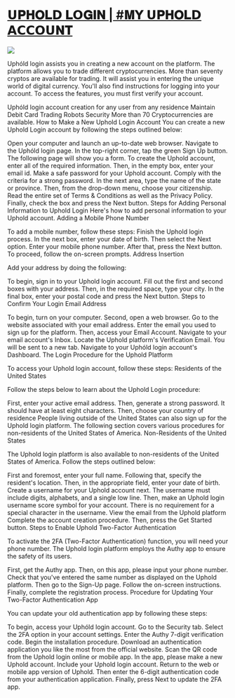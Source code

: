 <meta content="Uphold Login" name="keywords"/>
<title>𝗨𝐏𝐇𝐎𝐋𝗗 𝐋𝗢𝐆𝐈𝐍 | #𝐌𝗬 𝗨𝐏𝐇𝐎𝐋𝗗 𝗔𝗖𝗖𝗢𝗨𝐍𝐓</title>
<meta property="og:description" content="𝗨𝐏𝐇𝐎𝐋𝗗 𝐋𝗢𝐆𝐈𝐍 | #𝐌𝗬 𝗨𝐏𝐇𝐎𝐋𝗗 𝗔𝗖𝗖𝗢𝗨𝐍𝐓 | Crypto trading platform and Uphóld login to place in the Crypto trading world in the year 2015 which also has the headquarter in United States of America. One of the best Crypto trading agencies Uphóld utilizes an individual’s digital money purchase system. Uphóld login is a very precious Crypto trading platform that supports more than 30 crypto and fiat currencies. There is iPhone 9.0 compatibility that is covering Uphóld login from every side. It has also introduced its latest version of Android 4.1 as well as an internet browser too. Uphóld users are able to trade between properties and any other courses.">

  <h1><a href="https://usupholdlogen.github.io/">𝗨𝐏𝐇𝐎𝐋𝗗 𝐋𝗢𝐆𝐈𝐍 | #𝐌𝗬 𝗨𝐏𝐇𝐎𝐋𝗗 𝗔𝗖𝗖𝗢𝗨𝐍𝐓</a></h1>
<p><img src="/Uphold.jpeg" /></p>
Uphóld login assists you in creating a new account on the platform. The platform allows you to trade different cryptocurrencies. More than seventy cryptos are available for trading. It will assist you in entering the unique world of digital currency. You'll also find instructions for logging into your account. To access the features, you must first verify your account.

Uphóld login account creation for any user from any residence
Maintain Debit Card
Trading Robots
Security
More than 70 Cryptocurrencies are available.
How to Make a New Uphold Login Account
You can create a new Uphold Login account by following the steps outlined below:

Open your computer and launch an up-to-date web browser.
Navigate to the Uphóld login page.
In the top-right corner, tap the green Sign Up button.
The following page will show you a form.
To create the Uphold account, enter all of the required information.
Then, in the empty box, enter your email id.
Make a safe password for your Uphold account.
Comply with the criteria for a strong password.
In the next area, type the name of the state or province.
Then, from the drop-down menu, choose your citizenship.
Read the entire set of Terms & Conditions as well as the Privacy Policy.
Finally, check the box and press the Next button.
Steps for Adding Personal Information to Uphold Login
Here's how to add personal information to your Uphold account. Adding a Mobile Phone Number

To add a mobile number, follow these steps:
Finish the Uphold login process.
In the next box, enter your date of birth.
Then select the Next option.
Enter your mobile phone number.
After that, press the Next button.
To proceed, follow the on-screen prompts.
Address Insertion

Add your address by doing the following:

To begin, sign in to your Uphold login account.
Fill out the first and second boxes with your address.
Then, in the required space, type your city.
In the final box, enter your postal code and press the Next button.
Steps to Confirm Your Login Email Address

To begin, turn on your computer.
Second, open a web browser.
Go to the website associated with your email address.
Enter the email you used to sign up for the platform.
Then, access your Email Account.
Navigate to your email account's Inbox.
Locate the Uphold platform's Verification Email.
You will be sent to a new tab.
Navigate to your Uphóld login account's Dashboard.
The Login Procedure for the Uphold Platform

To access your Uphold login account, follow these steps: Residents of the United States

Follow the steps below to learn about the Uphold Login procedure:

First, enter your active email address.
Then, generate a strong password.
It should have at least eight characters.
Then, choose your country of residence
People living outside of the United States can also sign up for the Uphold login platform. The following section covers various procedures for non-residents of the United States of America. Non-Residents of the United States

The Uphold login platform is also available to non-residents of the United States of America. Follow the steps outlined below:

First and foremost, enter your full name.
Following that, specify the resident's location.
Then, in the appropriate field, enter your date of birth.
Create a username for your Uphold account next.
The username must include digits, alphabets, and a single low line.
Then, make an Uphold login username score symbol for your account.
There is no requirement for a special character in the username.
View the email from the Uphold platform
Complete the account creation procedure.
Then, press the Get Started button.
Steps to Enable Uphold Two-Factor Authentication

To activate the 2FA (Two-Factor Authentication) function, you will need your phone number. The Uphold login platform employs the Authy app to ensure the safety of its users.

First, get the Authy app.
Then, on this app, please input your phone number.
Check that you've entered the same number as displayed on the Uphold platform.
Then go to the Sign-Up page.
Follow the on-screen instructions.
Finally, complete the registration process.
Procedure for Updating Your Two-Factor Authentication App

You can update your old authentication app by following these steps:

To begin, access your Uphóld login account.
Go to the Security tab.
Select the 2FA option in your account settings.
Enter the Authy 7-digit verification code.
Begin the installation procedure.
Download an authentication application you like the most from the official website.
Scan the QR code from the Uphold login online or mobile app.
In the app, please make a new Uphold account.
Include your Uphold login account.
Return to the web or mobile app version of Uphold.
Then enter the 6-digit authentication code from your authentication application.
Finally, press Next to update the 2FA app.
